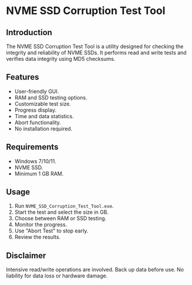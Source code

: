 # NVME SSD Corruption Test Tool

## Introduction
The NVME SSD Corruption Test Tool is a utility designed for checking the integrity and reliability of NVME SSDs. It performs read and write tests and verifies data integrity using MD5 checksums.

## Features
- User-friendly GUI.
- RAM and SSD testing options.
- Customizable test size.
- Progress display.
- Time and data statistics.
- Abort functionality.
- No installation required.

## Requirements
- Windows 7/10/11.
- NVME SSD.
- Minimum 1 GB RAM.

## Usage
1. Run `NVME_SSD_Corruption_Test_Tool.exe`.
2. Start the test and select the size in GB.
3. Choose between RAM or SSD testing.
4. Monitor the progress.
5. Use "Abort Test" to stop early.
6. Review the results.

## Disclaimer
Intensive read/write operations are involved. Back up data before use. No liability for data loss or hardware damage.
